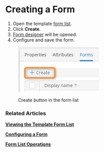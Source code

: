 # Creating a Form

1. Open the template [form list](viewing-the-template-form-list.md).
2. Click **Create**.
3. [Form designer](form-designer.md) will be opened.
4. Configure and save the form.

<figure><img src="../.gitbook/assets/2023-07-16_00h14_48.png" alt="Create button in the form list"><figcaption><p>Create button in the form list</p></figcaption></figure>

### Related Articles <a href="#related-articles" id="related-articles"></a>

[**Viewing the Template Form List**](viewing-the-template-form-list.md)

[**Configuring a Form**](form-designer.md)

[**Form List Operations**](broken-reference)
